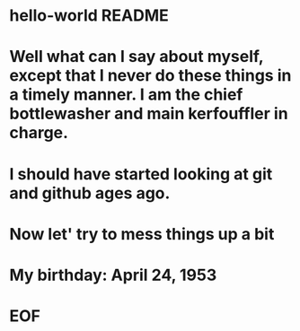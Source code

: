 # hello-world README
#
# Well what can I say about myself, except that I never do these things in a timely manner.  I am the chief bottlewasher and main kerfouffler in charge.
# I should have started looking at git and github ages ago.
#
# Now let' try to mess things up a bit
# My birthday: April 24, 1953
# EOF

